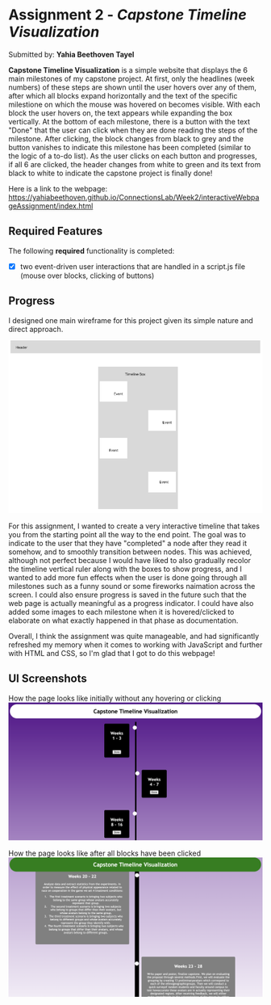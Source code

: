 
# Assignment 2 - *Capstone Timeline Visualization*

Submitted by: **Yahia Beethoven Tayel**

**Capstone Timeline Visualization** is a simple website that displays the 6 main milestones of my capstone project. At first, only the headlines (week numbers) of these steps are shown until the user hovers over any of them, after which all blocks expand horizontally and the text of the specific milestione on which the mouse was hovered on becomes visible. With each block the user hovers on, the text appears while expanding the box vertically. At the bottom of each milestone, there is a button with the text "Done" that the user can click when they are done reading the steps of the milestone. After clicking, the block changes from black to grey and the button vanishes to indicate this milestone has been completed (similar to the logic of a to-do list). As the user clicks on each button and progresses, if all 6 are clicked, the header changes from white to green and its text from black to white to indicate the capstone project is finally done! 

Here is a link to the webpage: 
https://yahiabeethoven.github.io/ConnectionsLab/Week2/interactiveWebpageAssignment/index.html

## Required Features

The following **required** functionality is completed:

* [x] two event-driven user interactions that are handled in a script.js file (mouse over blocks, clicking of buttons)

## Progress

I designed one main wireframe for this project given its simple nature and direct approach.

<img src='./images/Timeline_Wireframe.png' title='Wireframe' width='' alt='Wireframe' />

For this assignment, I wanted to create a very interactive timeline that takes you from the starting point all the way to the end point. The goal was to indicate to the user that they have "completed" a node after they read it somehow, and to smoothly transition between nodes. This was achieved, although not perfect because I would have liked to also gradually recolor the timeline vertical ruler along with the boxes to show progress, and I wanted to add more fun effects when the user is done going through all milestones such as a funny sound or some fireworks naimation across the screen. I could also ensure progress is saved in the future such that the web page is actually meaningful as a progress indicator. I could have also added some images to each milestone when it is hovered/clicked to elaborate on what exactly happened in that phase as documentation.

Overall, I think the assignment was quite manageable, and had significantly refreshed my memory when it comes to working with JavaScript and further with HTML and CSS, so I'm glad that I got to do this webpage!


## UI Screenshots
How the page looks like initially without any hovering or clicking
<img src='./images/initial_view.png' title='Section 1' width='' alt='Section 1' />

How the page looks like after all blocks have been clicked
<img src='./images/completed_view.png' title='Section 2' width='' alt='Section 2' />


